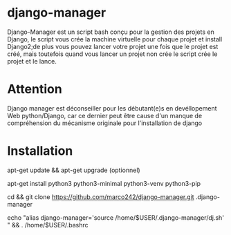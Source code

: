 # django-manager

Django-Manager est un script bash conçu pour la gestion des projets en Django, le script vous crée la machine virtuelle pour chaque projet et install Django2;de plus vous pouvez lancer votre projet une fois que le projet est créé, mais toutefois quand vous lancer un projet non crée le script crée le projet et le lance.

# Attention 
Django manager est déconseiller pour les débutant(e)s en devéllopement Web python/Django,
car ce dernier peut être cause d'un manque de compréhension du mécanisme originale pour l'installation de django

# Installation

apt-get update && apt-get upgrade (optionnel) 

apt-get install python3 python3-minimal python3-venv python3-pip 

cd && git clone https://github.com/marco242/django-manager.git .django-manager 

echo "alias django-manager='source /home/$USER/.django-manager/dj.sh' " && . /home/$USER/.bashrc